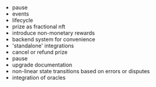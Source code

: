 - pause
- events
- lifecycle
- prize as fractional nft
- introduce non-monetary rewards
- backend system for convenience
- 'standalone' integrations
- cancel or refund prize
- pause
- upgrade documentation
- non-linear state transitions based on errors or disputes
- integration of oracles
